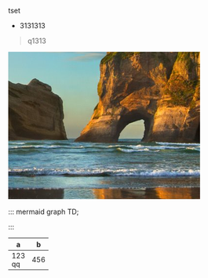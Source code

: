tset
- 3131313
> q1313

![aaa](./擷取.PNG)

::: mermaid
graph TD;

:::

|a|b|
|--|--|
|123<br>qq|456|

